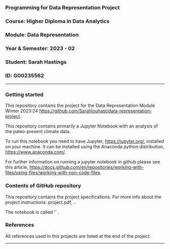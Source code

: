 
### Programming for Data Representation Project
### Course: Higher Diploma in Data Analytics
### Module: Data Representation
### Year & Semester: 2023 - 02
### Student: Sarah Hastings
### ID: G00235562

***

### Getting started
This repository contains the project for the Data Representation Module Winter 2023:24 https://github.com/Sarahlouhast/data-representation-project.

This repository contains primarily a Jupyter Notebook with an analysis of the paleo-present climate data.

To run this notebook you need to have Jupyter, https://jupyter.org/, installed on your machine. It can be installed using the Anaconda python distribution, https://www.anaconda.com/.

For further information on running a jupyter notebook in github please see this article, https://docs.github.com/en/repositories/working-with-files/using-files/working-with-non-code-files.

### Contents of GitHub repository
This repository contains the project specifications. For more info about the project instructions: project.pdf,  ..

The notebook is called '' .

### References
All references used in this projects are listed at the end of the project.

***
